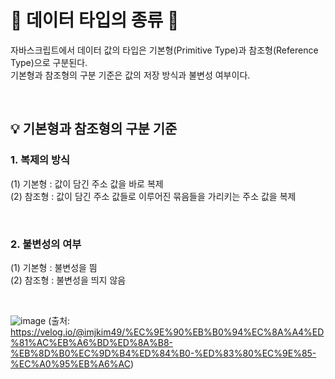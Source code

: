 # 🎃 데이터 타입의 종류 🎃
자바스크립트에서 데이터 값의 타입은 기본형(Primitive Type)과 참조형(Reference Type)으로 구분된다. <br/>
기본형과 참조형의 구분 기준은 값의 저장 방식과 불변성 여부이다. <br/>

<br/>

## 💡 기본형과 참조형의 구분 기준
### 1. 복제의 방식
(1) 기본형 : 값이 담긴 주소 값을 바로 복제 <br/>
(2) 참조형 : 값이 담긴 주소 값들로 이루어진 묶음들을 가리키는 주소 값을 복제 <br/>

<br/>

### 2. 불변성의 여부
(1) 기본형 : 불변성을 띔 <br/>
(2) 참조형 : 불변성을 띄지 않음 <br/>

<br/>

![image](https://github.com/limhyerin/StudyNote/assets/70150896/0784509e-5163-412d-91a6-34a0126a093f)
(출처: https://velog.io/@imjkim49/%EC%9E%90%EB%B0%94%EC%8A%A4%ED%81%AC%EB%A6%BD%ED%8A%B8-%EB%8D%B0%EC%9D%B4%ED%84%B0-%ED%83%80%EC%9E%85-%EC%A0%95%EB%A6%AC)
